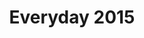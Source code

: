 ---
layout: catalog
slug: products
title: "Everyday 2015"
category: "catalog"
show_products: "false"
pdf: EVERYDAY_SUPPLemENT1.pdf
cover: EVERYDAY_SUPPLemENT1-cover.jpg
directory: everyday
filebase: pages/EVERYDAY_SUPPLemENT1_noprice
extension: jpg
numslides: 17
spread: true
---